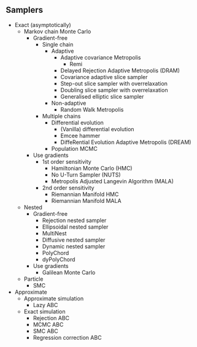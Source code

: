 ## Samplers

* Exact (asymptotically)
  * Markov chain Monte Carlo
    * Gradient-free
      * Single chain
        * Adaptive
          * Adaptive covariance Metropolis
            * Remi
          * Delayed Rejection Adaptive Metropolis (DRAM)
          * Covariance adaptive slice sampler
          * Step-out slice sampler with overrelaxation
          * Doubling slice sampler with overrelaxation
          * Generalised elliptic slice sampler
        * Non-adaptive
          * Random Walk Metropolis
      * Multiple chains
        * Differential evolution
          * (Vanilla) differential evolution
          * Emcee hammer
          * DiffeRential Evolution Adaptive Metropolis (DREAM)
        * Population MCMC
    * Use gradients
      * 1st order sensitivity
        * Hamiltonian Monte Carlo (HMC)
        * No U-Turn Sampler (NUTS)
        * Metropolis Adjusted Langevin Algorithm (MALA)
      * 2nd order sensitivity
        * Riemannian Manifold HMC
        * Riemannian Manifold MALA
  * Nested
    * Gradient-free
      * Rejection nested sampler
      * Ellipsoidal nested sampler
      * MultiNest
      * Diffusive nested sampler
      * Dynamic nested sampler
      * PolyChord
      * dyPolyChord
    * Use gradients
      * Galilean Monte Carlo
  * Particle
    * SMC
* Approximate
  * Approximate simulation
    * Lazy ABC
  * Exact simulation
    * Rejection ABC
    * MCMC ABC
    * SMC ABC
    * Regression correction ABC
